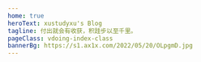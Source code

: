```yaml
---
home: true
heroText: xustudyxu's Blog
tagline: 付出就会有收获，积跬步以至千里。
pageClass: vdoing-index-class
bannerBg: https://s1.ax1x.com/2022/05/20/OLpgmD.jpg
---
```


<ClientOnly>
  <WebInfo />
</ClientOnly>

